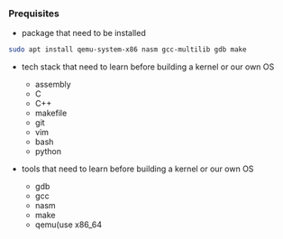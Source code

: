 ### Prequisites

- package that need to be installed
```bash
sudo apt install qemu-system-x86 nasm gcc-multilib gdb make
```

- tech stack that need to learn before building a kernel or our own OS

  - assembly
  - C
  - C++
  - makefile
  - git
  - vim
  - bash
  - python

- tools that need to learn before building a kernel or our own OS

  - gdb
  - gcc
  - nasm
  - make
  - qemu(use x86_64
